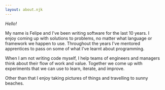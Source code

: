```yaml
---
layout: about.njk
---
```


_Hello!_

My name is Felipe and I've been writing software for the last 10 years.
I enjoy coming up with solutions to problems, no matter what language or framework we happen to use.
Throughout the years I've mentored apprentices to pass on some of what I've learnt about programming.

When I am not writing code myself, I help teams of engineers and managers think about their flow of work and value.
Together we come up with experiments that we can use to learn, iterate, and improve.

Other than that I enjoy taking pictures of things and travelling to sunny beaches.
